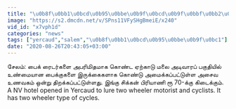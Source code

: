 ```yaml
---
title: "\u0b8f\u0bb1\u0bcd\u0b95\u0bbe\u0b9f\u0bcd\u0b9f\u0bbf\u0bb2\u0bcd \u0baa\u0bc1\u0ba4\u0bbf\u0baf \u0b85\u0b9a\u0bc8\u0bb5 \u0bb9\u0bcb\u0b9f\u0bcd\u0b9f\u0bb2\u0bcd.. \u0b9f\u0bc2\u0bb5\u0bc0\u0bb2\u0bb0\u0bcd \u0bae\u0bbe\u0b9f\u0bb2\u0bcd \u0b9a\u0bc0\u0b9f\u0bcd.. \u0b9f\u0bc7\u0baa\u0bbf\u0bb3\u0bcd\u0b95\u0bb3\u0bbf\u0bb2\u0bcd \u0b95\u0bc7\u0bae\u0bcd\u0b95\u0bb3\u0bcd - \u0bb5\u0bc0\u0b9f\u0bbf\u0baf\u0bcb"
image: "https://s2.dmcdn.net/v/SPns11VFySHgBmeiE/x240"
vid_id: "x7vph1d"
categories: "news"
tags: ["yercaud","salem","\u0b8f\u0bb1\u0bcd\u0b95\u0bbe\u0b9f\u0bc1"]
date: "2020-08-26T20:43:05+03:00"
---
```

சேலம்: பைக் ரைடர்களை அபரிமிதமாக கொண்ட ஏற்காடு மலை அடிவாரப் பகுதியில் உண்மையான பைக்குகளை இருக்கைகளாக கொண்டு அமைக்கப்பட்டுள்ள அசைவ உணவகம் ஒன்று திறக்கப்பட்டுள்ளது. இங்கு சிக்கன் பிரியாணி ரூ 70-க்கு கிடைக்கும்.  <br>A NV hotel opened in Yercaud to lure two wheeler motorist and cyclists. It has two wheeler type of cycles.  <br>
